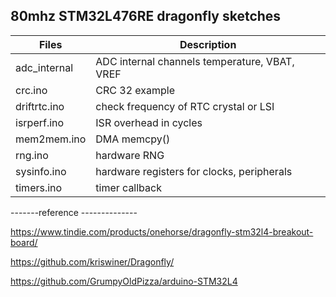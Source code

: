 ##  80mhz STM32L476RE dragonfly sketches

Files | Description
---|---
adc_internal | ADC internal channels temperature, VBAT, VREF
crc.ino	|   CRC 32 example
driftrtc.ino | check frequency of RTC crystal or LSI
isrperf.ino  | ISR overhead in cycles
mem2mem.ino  | DMA memcpy()
rng.ino      | hardware RNG
sysinfo.ino      | hardware registers for clocks, peripherals
timers.ino   | timer callback


-------reference --------------

https://www.tindie.com/products/onehorse/dragonfly-stm32l4-breakout-board/

https://github.com/kriswiner/Dragonfly/

https://github.com/GrumpyOldPizza/arduino-STM32L4
